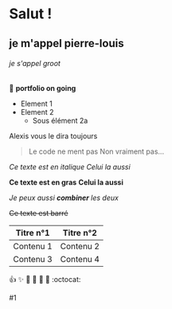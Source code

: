 # Salut !
## je m'appel pierre-louis

###### je s'appel groot
:construction: **portfolio on going**

* Element 1
* Element 2
	* Sous élément 2a

Alexis vous le dira toujours 

> Le code ne ment pas
> Non vraiment pas...

*Ce texte est en italique*
_Celui la aussi_

**Ce texte est en gras**
__Celui la aussi__

*Je peux aussi **combiner** les deux*

~~Ce texte est barré~~

Titre n°1    | Titre n°2
------------ | -------------
Contenu 1    | Contenu 2
Contenu 3    | Contenu 4

:+1: 
:sparkles: 
:camel: 
:tada: 
:rocket: 
:metal: 
:octocat:

#1


<style>
    background-color: red;
</style>